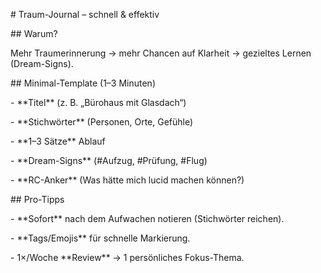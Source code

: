 \# Traum-Journal – schnell \& effektiv



\## Warum?

Mehr Traumerinnerung → mehr Chancen auf Klarheit → gezieltes Lernen (Dream-Signs).



\## Minimal-Template (1–3 Minuten)

\- \*\*Titel\*\* (z. B. „Bürohaus mit Glasdach“)

\- \*\*Stichwörter\*\* (Personen, Orte, Gefühle)

\- \*\*1–3 Sätze\*\* Ablauf

\- \*\*Dream-Signs\*\* (#Aufzug, #Prüfung, #Flug)

\- \*\*RC-Anker\*\* (Was hätte mich lucid machen können?)



\## Pro-Tipps

\- \*\*Sofort\*\* nach dem Aufwachen notieren (Stichwörter reichen).

\- \*\*Tags/Emojis\*\* für schnelle Markierung.

\- 1×/Woche \*\*Review\*\* → 1 persönliches Fokus-Thema.



